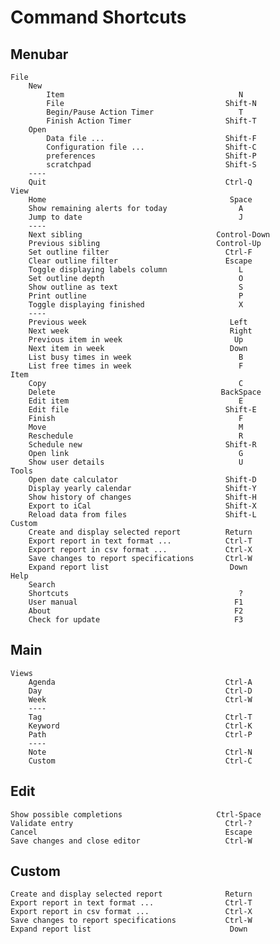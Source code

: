 # Command Shortcuts


## Menubar

    File
        New
            Item                                       N
            File                                    Shift-N
            Begin/Pause Action Timer                   T
            Finish Action Timer                     Shift-T
        Open
            Data file ...                           Shift-F
            Configuration file ...                  Shift-C
            preferences                             Shift-P
            scratchpad                              Shift-S
        ----
        Quit                                        Ctrl-Q
    View
        Home                                         Space
        Show remaining alerts for today                A
        Jump to date                                   J
        ----
        Next sibling                              Control-Down
        Previous sibling                          Control-Up
        Set outline filter                          Ctrl-F
        Clear outline filter                        Escape
        Toggle displaying labels column                L
        Set outline depth                              O
        Show outline as text                           S
        Print outline                                  P
        Toggle displaying finished                     X
        ----
        Previous week                                Left
        Next week                                    Right
        Previous item in week                         Up
        Next item in week                            Down
        List busy times in week                        B
        List free times in week                        F
    Item
        Copy                                           C
        Delete                                     BackSpace
        Edit item                                      E
        Edit file                                   Shift-E
        Finish                                         F
        Move                                           M
        Reschedule                                     R
        Schedule new                                Shift-R
        Open link                                      G
        Show user details                              U
    Tools
        Open date calculator                        Shift-D
        Display yearly calendar                     Shift-Y
        Show history of changes                     Shift-H
        Export to iCal                              Shift-X
        Reload data from files                      Shift-L
    Custom
        Create and display selected report          Return
        Export report in text format ...            Ctrl-T
        Export report in csv format ...             Ctrl-X
        Save changes to report specifications       Ctrl-W
        Expand report list                           Down
    Help
        Search
        Shortcuts                                      ?
        User manual                                   F1
        About                                         F2
        Check for update                              F3

## Main

    Views
        Agenda                                      Ctrl-A
        Day                                         Ctrl-D
        Week                                        Ctrl-W
        ----
        Tag                                         Ctrl-T
        Keyword                                     Ctrl-K
        Path                                        Ctrl-P
        ----
        Note                                        Ctrl-N
        Custom                                      Ctrl-C

## Edit

    Show possible completions                     Ctrl-Space
    Validate entry                                  Ctrl-?
    Cancel                                          Escape
    Save changes and close editor                   Ctrl-W

## Custom

    Create and display selected report              Return
    Export report in text format ...                Ctrl-T
    Export report in csv format ...                 Ctrl-X
    Save changes to report specifications           Ctrl-W
    Expand report list                               Down
